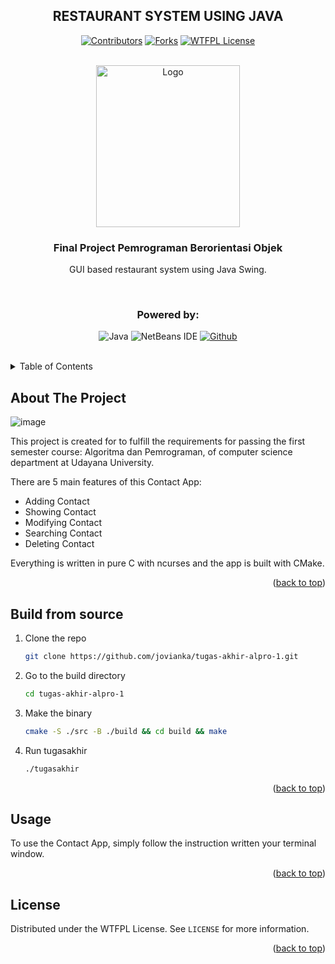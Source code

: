<a name="readme-top"></a>

<div align="center">

## RESTAURANT SYSTEM USING JAVA

[![Contributors][contributors-shield]][contributors-url]
[![Forks][forks-shield]][forks-url]
[![WTFPL License][license-shield]][license-url]

</div>

<!-- PROJECT LOGO -->
</br>
<div align="center">
  <a href="https://github.com/jovianka/tugas-akhir-alpro-1">
    <img src="https://github.com/dash4k/tugas-akhir-alpro-1/assets/133938416/ff71757a-1b51-44b7-b14e-b53b061d9815" alt="Logo" width="230" height="259">
  </a>

<h3 align="center">Final Project Pemrograman Berorientasi Objek</h3>

  <p align="center">
    GUI based restaurant system using Java Swing.
  </p>
</div>
</br>

<div align="center">
  
  ### Powered by:
  
  ![Java](https://img.shields.io/badge/java-%23ED8B00.svg?style=for-the-badge&logo=openjdk&logoColor=white)
  ![NetBeans IDE](https://img.shields.io/badge/NetBeansIDE-1B6AC6.svg?style=for-the-badge&logo=apache-netbeans-ide&logoColor=white)
  [![Github][Github.com]][Github-url]
 
</div>
</br>




<!-- TABLE OF CONTENTS -->
<details>
  <summary>Table of Contents</summary>
  <ol>
    <li><a href="#about-the-project">About The Project</a></li>
    <li><a href="#installation">Installation</a></li>
    <li><a href="#usage">Usage</a></li>
    <li><a href="#license">License</a></li>
    <li><a href="#contact">Contact</a></li>
  </ol>
</details>



<!-- ABOUT THE PROJECT -->
## About The Project

![image](https://github.com/jovianka/tugas-akhir-alpro-1/assets/83814092/005eacbf-eefb-4669-a6f1-635c7bbea370)


This project is created for to fulfill the requirements for passing the first semester course: Algoritma dan Pemrograman, of computer science department at Udayana University.

There are 5 main features of this Contact App:
* Adding Contact
* Showing Contact
* Modifying Contact
* Searching Contact
* Deleting Contact

Everything is written in pure C with ncurses and the app is built with CMake.
<p align="right">(<a href="#readme-top">back to top</a>)</p>


## Build from source

1. Clone the repo
   ```sh
   git clone https://github.com/jovianka/tugas-akhir-alpro-1.git
   ```
2. Go to the build directory
   ```sh
   cd tugas-akhir-alpro-1
   ```
3. Make the binary
   ```sh
   cmake -S ./src -B ./build && cd build && make
   ```
4. Run tugasakhir
   ```sh
   ./tugasakhir
   ```

<p align="right">(<a href="#readme-top">back to top</a>)</p>



<!-- USAGE EXAMPLES -->
## Usage

To use the Contact App, simply follow the instruction written your terminal window.

<p align="right">(<a href="#readme-top">back to top</a>)</p>



<!-- LICENSE -->
## License

Distributed under the WTFPL License. See `LICENSE` for more information.

<p align="right">(<a href="#readme-top">back to top</a>)</p>


<!-- MARKDOWN LINKS & IMAGES -->
<!-- https://www.markdownguide.org/basic-syntax/#reference-style-links -->
[contributors-shield]: https://img.shields.io/github/contributors/jovianka/restoranpbo?style=flat-square&color=%23ADD8E6
[contributors-url]: https://github.com/jovianka/restoranpbo/graphs/contributors
[forks-shield]: https://img.shields.io/github/forks/jovianka/restoranpbo?style=flat-square&color=%23ADD8E6
[forks-url]: https://github.com/jovianka/restoranpbo/forks
[license-shield]: https://img.shields.io/github/license/jovianka/restoranpbo?style=flat-square&color=%23ADD8E6
[license-url]: https://github.com/jovianka/restoranpbo/blob/main/LICENSE
[Github.com]: https://img.shields.io/badge/GitHub-181717.svg?style=for-the-badge&logo=GitHub&logoColor=white
[Github-url]: https://github.com/
